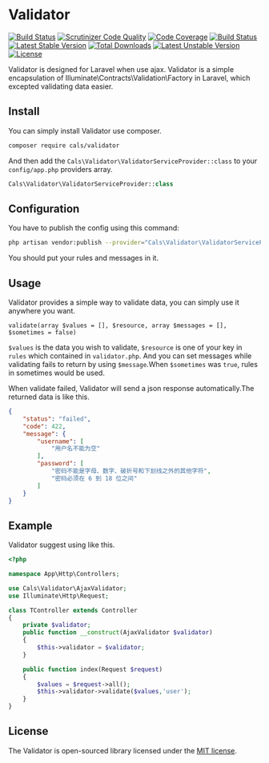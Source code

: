 # Validator

[![Build Status](https://travis-ci.org/Su9Tail/Validator.svg?branch=master)](https://travis-ci.org/Su9Tail/Validator)
[![Scrutinizer Code Quality](https://scrutinizer-ci.com/g/Su9Tail/Validator/badges/quality-score.png?b=master)](https://scrutinizer-ci.com/g/Su9Tail/Validator/?branch=master)
[![Code Coverage](https://scrutinizer-ci.com/g/Su9Tail/Validator/badges/coverage.png?b=master)](https://scrutinizer-ci.com/g/Su9Tail/Validator/?branch=master)
[![Build Status](https://scrutinizer-ci.com/g/Su9Tail/Validator/badges/build.png?b=master)](https://scrutinizer-ci.com/g/Su9Tail/Validator/build-status/master)
[![Latest Stable Version](https://poser.pugx.org/cals/validator/v/stable)](https://packagist.org/packages/cals/validator)
[![Total Downloads](https://poser.pugx.org/cals/validator/downloads)](https://packagist.org/packages/cals/validator)
[![Latest Unstable Version](https://poser.pugx.org/cals/validator/v/unstable)](https://packagist.org/packages/cals/validator)
[![License](https://poser.pugx.org/cals/validator/license)](https://packagist.org/packages/cals/validator)

Validator is designed for Laravel when use ajax. Validator is a simple encapsulation of Illuminate\Contracts\Validation\Factory in Laravel, which excepted validating data easier.

## Install

You can simply install Validator use composer.

```Bash
composer require cals/validator
```

And then add the `Cals\Validator\ValidatorServiceProvider::class` to your `config/app.php` providers array.

```PHP
Cals\Validator\ValidatorServiceProvider::class
```

## Configuration

You have to publish the config using this command:

```Bash
php artisan vendor:publish --provider="Cals\Validator\ValidatorServiceProvider"
```

You should put your rules and messages in it.

## Usage

Validator provides a simple way to validate data, you can simply use it anywhere you want.

`validate(array $values = [], $resource, array $messages = [], $sometimes = false)`

`$values` is the data you wish to validate, `$resource` is one of your key in `rules` which contained in `validator.php`. And you can set messages while validating fails to return by using `$message`.When `$sometimes` was `true`, rules in sometimes would be used.

When validate failed, Validator will send a json response automatically.The returned data is like this.

```JSON
{
    "status": "failed",
    "code": 422,
    "message": {
        "username": [
            "用户名不能为空"
        ],
        "password": [
            "密码不能是字母、数字、破折号和下划线之外的其他字符",
            "密码必须在 6 到 18 位之间"
        ]
    }
}
```

## Example

Validator suggest using like this.

```PHP
<?php

namespace App\Http\Controllers;

use Cals\Validator\AjaxValidator;
use Illuminate\Http\Request;

class TController extends Controller
{
    private $validator;
    public function __construct(AjaxValidator $validator)
    {
        $this->validator = $validator;
    }

    public function index(Request $request)
    {
        $values = $request->all();
        $this->validator->validate($values,'user');
    }
}

```

## License

The Validator is open-sourced library licensed under the [MIT license](http://opensource.org/licenses/MIT).